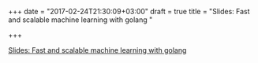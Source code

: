 +++
date = "2017-02-24T21:30:09+03:00"
draft = true
title = "Slides: Fast and scalable machine learning with golang "

+++

<p><a href="https://speakerdeck.com/doctorandabox/fast-and-scalable-machine-learning-with-golang">Slides: Fast and scalable machine learning with golang </a></p>
